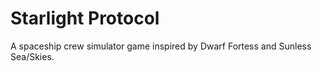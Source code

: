 # Starlight Protocol

A spaceship crew simulator game inspired by Dwarf Fortess and Sunless Sea/Skies.
